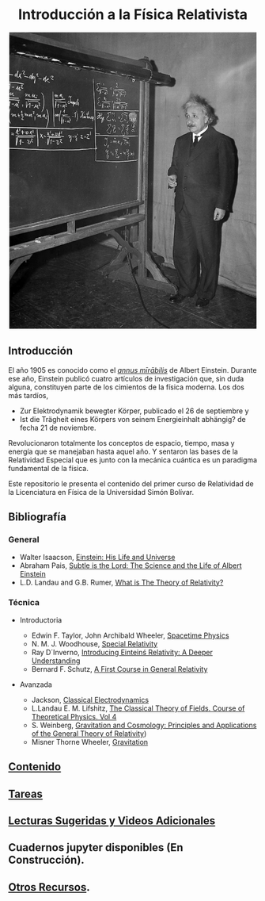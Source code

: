 <H1 style="text-align: center;">Introducción a la Física Relativista</H1>


<p align="center">
  <img src="PICS/Einstein_1.png" width="500" title="hover text">
 
</p>

## Introducción

El año 1905 es conocido como el [*annus mīrābilis*](https://en.wikipedia.org/wiki/Annus_mirabilis_papers) de Albert Einstein.  Durante ese año, Einstein publicó cuatro artículos de investigación que, sin duda alguna, constituyen parte de los cimientos de la física moderna. Los dos más tardíos,

* Zur Elektrodynamik bewegter Körper, publicado el 26 de septiembre y  
* Ist die Trägheit eines Körpers von seinem Energieinhalt abhängig? de fecha 21 de noviembre.

Revolucionaron totalmente los conceptos de espacio, tiempo, masa y energía que se manejaban hasta aquel año. Y sentaron las bases de la Relatividad Especial que es junto con la mecánica cuántica es un paradigma fundamental de la física.

Este repositorio le presenta el contenido del primer curso de Relatividad de la Licenciatura en Física de la Universidad Simón Bolívar. 



## Bibliografía

### General

* Walter Isaacson, [Einstein: His Life and Universe](https://books.google.com.co/books/about/Einstein.html?id=d2WZDgAAQBAJ&redir_esc=y)
* Abraham Pais, [Subtle is the Lord: The Science and the Life of Albert Einstein](https://books.google.com.co/books?id=0QYTDAAAQBAJ&printsec=frontcover&dq=pais+subtle+is+the+lord&hl=en&sa=X&redir_esc=y#v=onepage&q=pais%20subtle%20is%20the%20lord&f=false)
* L.D. Landau and G.B. Rumer, [What is The Theory of Relativity?](https://archive.org/details/WhatIsTheTheoryOfRelativity)

### Técnica

* Introductoria

  * Edwin F. Taylor, John Archibald Wheeler, [Spacetime Physics](https://ia800503.us.archive.org/22/items/SpacetimePhysicsIntroductionToSpecialRelativityTaylorWheelerPDF/Spacetime%20Physics%20-%20Introduction%20to%20Special%20Relativity%20%5BTaylor-Wheeler%5DPDF.pdf)
  * N. M. J. Woodhouse, [Special Relativity](https://archive.org/details/specialrelativit0000wood)
  * Ray D´Inverno, [Introducing Einteinś Relativity: A Deeper Understanding](https://books.google.com.co/books?id=oCtzzgEACAAJ&dq=ray+d%C3%ADnverno+relativity&hl=en&sa=X&ved=2ahUKEwjWn9at9Nj6AhXZTjABHSwjB1QQ6AF6BAgMEAI)
  * Bernard F. Schutz, [A First Course in General Relativity](https://archive.org/details/AFirstCourseInGeneralRelativityB.Schutz)

* Avanzada

  * Jackson, [Classical Electrodynamics](https://archive.org/details/john-david-jackson-classical-electrodynamics-wiley-1999/mode/2up)
  * L.Landau E. M. Lifshitz, [The Classical Theory of Fields. Course of Theoretical Physics. Vol 4](https://archive.org/details/landau-and-lifshitz-physics-textbooks-series/Vol%208%20-%20Landau%2C%20Lifshitz%20-%20Electrodynamics%20Of%20Continuous%20Media%20%282ed%2C%201984%29/)
  * S. Weinberg, [Gravitation and Cosmology: Principles and Applications of the General Theory of Relativity](https://archive.org/details/WeinbergS.GravitationAndCosmology..PrinciplesAndApplicationsOfTheGeneralTheoryOf))
  * Misner Thorne Wheeler, [Gravitation](https://archive.org/details/GravitationMisnerThorneWheeler/page/n581/mode/2up)
    

## [Contenido](lectures/Contenido.md)

## [Tareas](Tareas/Tareas.md)

## [Lecturas Sugeridas y Videos Adicionales](Recursos/Referencias_Historicas.md) 
    
## Cuadernos jupyter disponibles (En Construcción).
 




## [Otros Recursos](Recursos/Resources.md).

